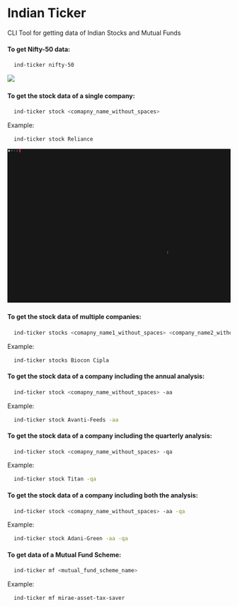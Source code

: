 # Indian Ticker

CLI Tool for getting data of Indian Stocks and Mutual Funds

#### To get Nifty-50 data:

```bash
  ind-ticker nifty-50
```

![](./.assets/nifty50.gif)

#### To get the stock data of a single company:

```bash
  ind-ticker stock <comapny_name_without_spaces>
```

Example:

```bash
  ind-ticker stock Reliance
```

![](./.assets/single-stock-data.gif)

#### To get the stock data of multiple companies:

```bash
  ind-ticker stocks <comapny_name1_without_spaces> <company_name2_without_spaces>
```

Example:

```bash
  ind-ticker stocks Biocon Cipla
```

#### To get the stock data of a company including the annual analysis:

```bash
  ind-ticker stock <comapny_name_without_spaces> -aa
```

Example:

```bash
  ind-ticker stock Avanti-Feeds -aa
```

#### To get the stock data of a company including the quarterly analysis:

```bash
  ind-ticker stock <comapny_name_without_spaces> -qa
```

Example:

```bash
  ind-ticker stock Titan -qa
```

#### To get the stock data of a company including both the analysis:

```bash
  ind-ticker stock <comapny_name_without_spaces> -aa -qa
```

Example:

```bash
  ind-ticker stock Adani-Green -aa -qa
```

#### To get data of a Mutual Fund Scheme:

```bash
  ind-ticker mf <mutual_fund_scheme_name>
```

Example:

```bash
  ind-ticker mf mirae-asset-tax-saver
```

